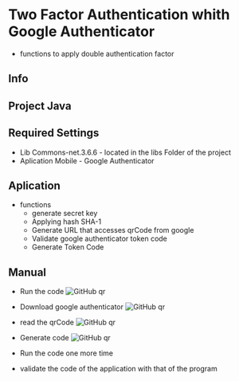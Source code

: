 # Two Factor Authentication whith Google Authenticator

- functions to apply double authentication factor


## Info

 ## Project Java
  
 ## Required Settings
 
 - Lib Commons-net.3.6.6 - located in the libs Folder of the project
 - Aplication Mobile - Google Authenticator
 
 
 ## Aplication
 
 - functions
   - generate secret key
   - Applying hash SHA-1
   - Generate URL that accesses qrCode from google
   - Validate google authenticator token code
   - Generate Token Code
   
   
   
 ## Manual
 
 - Run the code 
 ![GitHub qr](Two-Factor-Authentication/images/imageqr.png)
 
 - Download google authenticator
  ![GitHub qr](Two-Factor-Authentication/images/image1.png)
  
 - read the qrCode
  ![GitHub qr](Two-Factor-Authentication/images/image2.png)
  
 - Generate code
   ![GitHub qr](Two-Factor-Authentication/images/image3.png)

 - Run the code one more time
 - validate the code of the application with that of the program

 

 
 
 
 
 
 
